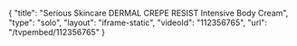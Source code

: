 {
    "title": "Serious Skincare DERMAL CREPE RESIST Intensive Body Cream",
    "type": "solo",
    "layout": "iframe-static",
    "videoId": "112356765",
    "url": "\/tvpembed\/112356765"
}